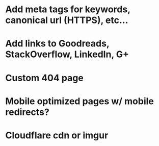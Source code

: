 # Add meta tags for keywords, canonical url (HTTPS), etc...
# Add links to Goodreads, StackOverflow, LinkedIn, G+
# Custom 404 page
# Mobile optimized pages w/ mobile redirects?
# Cloudflare cdn or imgur